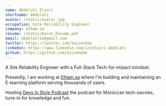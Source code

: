 ```yaml
---
name: Abdelati Elasri
shortname: Abdelati
avatar: /static/avatar.jpg
occupation: Site Reliability Engineer
company: elham.sa
resume: /static/Karan_Resume.pdf
email: abdelattie@gmail.com
twitter: https://twitter.com/kaizendae
linkedin: https://www.linkedin.com/in/elasri-abdelati
github: https://github.com/kaizendae
---
```


A Site Reliability Engineer with a Full-Stack Tech-for-impact mindset.

Presently, I am working at [Elham.sa](https://www.elham.sa) where I'm building and maintaining an E-learning platform serving thousands of users.

Hosting [Devs in Style Podcast](https://www.fastb.io/devsinstyle) the podcast for Moroccan tech-savvies, tune-in for knowledge and fun.
